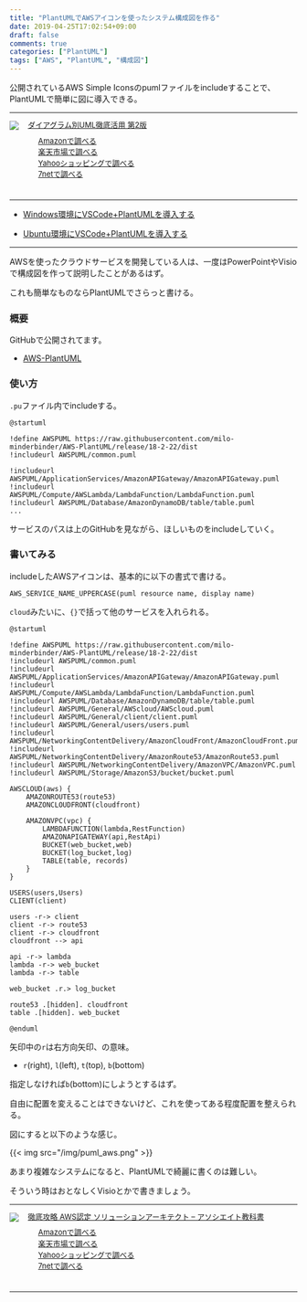 ```yaml
---
title: "PlantUMLでAWSアイコンを使ったシステム構成図を作る"
date: 2019-04-25T17:02:54+09:00
draft: false
comments: true
categories: ["PlantUML"]
tags: ["AWS", "PlantUML", "構成図"]
---
```


公開されているAWS Simple Iconsのpumlファイルをincludeすることで、PlantUMLで簡単に図に導入できる。

 <!--more-->

---

<div class="kaerebalink-box" style="text-align:left;padding-bottom:20px;font-size:small;zoom: 1;overflow: hidden;"><div class="kaerebalink-image" style="float:left;margin:0 15px 10px 0;"><a href="//af.moshimo.com/af/c/click?a_id=1414800&amp;p_id=170&amp;pc_id=185&amp;pl_id=4062&amp;url=https%3A%2F%2Fwww.amazon.co.jp%2F%25E3%2583%2580%25E3%2582%25A4%25E3%2582%25A2%25E3%2582%25B0%25E3%2583%25A9%25E3%2583%25A0%25E5%2588%25A5UML%25E5%25BE%25B9%25E5%25BA%2595%25E6%25B4%25BB%25E7%2594%25A8-%25E7%25AC%25AC2%25E7%2589%2588-DB-Magazine-SELECTION%2Fdp%2F4798118443" rel="nofollow" target="_blank"><img src="https://images-fe.ssl-images-amazon.com/images/I/51l0OwohmdL._SL160_.jpg" style="border: none;"/></a><img height="1" src="//i.moshimo.com/af/i/impression?a_id=1414800&amp;p_id=170&amp;pc_id=185&amp;pl_id=4062" style="border:none;" width="1"/></div><div class="kaerebalink-info" style="line-height:120%;zoom: 1;overflow: hidden;"><div class="kaerebalink-name" style="margin-bottom:10px;line-height:120%"><a href="//af.moshimo.com/af/c/click?a_id=1414800&amp;p_id=170&amp;pc_id=185&amp;pl_id=4062&amp;url=https%3A%2F%2Fwww.amazon.co.jp%2F%25E3%2583%2580%25E3%2582%25A4%25E3%2582%25A2%25E3%2582%25B0%25E3%2583%25A9%25E3%2583%25A0%25E5%2588%25A5UML%25E5%25BE%25B9%25E5%25BA%2595%25E6%25B4%25BB%25E7%2594%25A8-%25E7%25AC%25AC2%25E7%2589%2588-DB-Magazine-SELECTION%2Fdp%2F4798118443" rel="nofollow" target="_blank">ダイアグラム別UML徹底活用 第2版</a><img height="1" src="//i.moshimo.com/af/i/impression?a_id=1414800&amp;p_id=170&amp;pc_id=185&amp;pl_id=4062" style="border:none;" width="1"/></div><div class="kaerebalink-detail" style="margin-bottom:5px;"></div><div class="kaerebalink-link1" style="margin-top:10px;"><div class="shoplinkamazon" style="margin-right:5px;background: url('//img.yomereba.com/tam_k_01.gif') 0 0 no-repeat;padding: 2px 0 2px 18px;white-space: nowrap;"><a href="//af.moshimo.com/af/c/click?a_id=1414800&amp;p_id=170&amp;pc_id=185&amp;pl_id=4062&amp;s_v=b5Rz2P0601xu&amp;url=https%3A%2F%2Fwww.amazon.co.jp%2Fgp%2Fsearch%3Fkeywords%3DUML%25E3%2580%2580%25E8%25A8%25AD%25E8%25A8%2588%26__mk_ja_JP%3D%25E3%2582%25AB%25E3%2582%25BF%25E3%2582%25AB%25E3%2583%258A" rel="nofollow" target="_blank">Amazonで調べる</a><img height="1" src="//i.moshimo.com/af/i/impression?a_id=1414800&amp;p_id=170&amp;pc_id=185&amp;pl_id=4062" style="border:none;" width="1"/></div><div class="shoplinkrakuten" style="margin-right:5px;background: url('//img.yomereba.com/tam_k_01.gif') 0 -50px no-repeat;padding: 2px 0 2px 18px;white-space: nowrap;"><a href="//af.moshimo.com/af/c/click?a_id=1414727&amp;p_id=54&amp;pc_id=54&amp;pl_id=616&amp;s_v=b5Rz2P0601xu&amp;url=https%3A%2F%2Fsearch.rakuten.co.jp%2Fsearch%2Fmall%2FUML%25E3%2580%2580%25E8%25A8%25AD%25E8%25A8%2588%2F-%2Ff.1-p.1-s.1-sf.0-st.A-v.2%3Fx%3D0" rel="nofollow" target="_blank">楽天市場で調べる</a><img height="1" src="//i.moshimo.com/af/i/impression?a_id=1414727&amp;p_id=54&amp;pc_id=54&amp;pl_id=616" style="border:none;" width="1"/></div><div class="shoplinkyahoo" style="margin-right:5px;background: url('//img.yomereba.com/tam_k_01.gif') 0 -150px no-repeat;padding: 2px 0 2px 18px;white-space: nowrap;"><a href="//af.moshimo.com/af/c/click?a_id=1418766&amp;p_id=1225&amp;pc_id=1925&amp;pl_id=18502&amp;s_v=b5Rz2P0601xu&amp;url=http%3A%2F%2Fsearch.shopping.yahoo.co.jp%2Fsearch%3Fp%3DUML%25E3%2580%2580%25E8%25A8%25AD%25E8%25A8%2588" rel="nofollow" target="_blank">Yahooショッピングで調べる</a><img height="1" src="//i.moshimo.com/af/i/impression?a_id=1418766&amp;p_id=1225&amp;pc_id=1925&amp;pl_id=18502" style="border:none;" width="1"/></div><div class="shoplinkseven" style="margin-right:5px;background: url('//img.yomereba.com/tam_k_01.gif') 0 -100px no-repeat;padding: 2px 0 2px 18px;white-space: nowrap;"><a href="//af.moshimo.com/af/c/click?a_id=1414728&amp;p_id=932&amp;pc_id=1188&amp;pl_id=12456&amp;s_v=b5Rz2P0601xu&amp;url=http%3A%2F%2F7net.omni7.jp%2Fsearch%2F%3Fkeyword%3DUML%25E3%2580%2580%25E8%25A8%25AD%25E8%25A8%2588%26searchKeywordFlg%3D1" rel="nofollow" target="_blank"><img src=" af="" height="1" i="" i.moshimo.com="" impression?a_id='1414728&amp;p_id=932&amp;pc_id=1188&amp;pl_id=12456"' style="border:none;" width="1">7netで調べる</img src="></a></div></div></div><div class="booklink-footer" style="clear: left"></div></div>

---

- [Windows環境にVSCode+PlantUMLを導入する](https://www.ted027.com/post/puml-win)

- [Ubuntu環境にVSCode+PlantUMLを導入する](https://www.ted027.com/post/puml-ubu)

---

AWSを使ったクラウドサービスを開発している人は、一度はPowerPointやVisioで構成図を作って説明したことがあるはず。

これも簡単なものならPlantUMLでさらっと書ける。

### 概要

GitHubで公開されてます。

- [AWS-PlantUML](https://github.com/milo-minderbinder/AWS-PlantUML)

### 使い方

`.pu`ファイル内でincludeする。

```sample.pu
@startuml

!define AWSPUML https://raw.githubusercontent.com/milo-minderbinder/AWS-PlantUML/release/18-2-22/dist
!includeurl AWSPUML/common.puml

!includeurl AWSPUML/ApplicationServices/AmazonAPIGateway/AmazonAPIGateway.puml
!includeurl AWSPUML/Compute/AWSLambda/LambdaFunction/LambdaFunction.puml
!includeurl AWSPUML/Database/AmazonDynamoDB/table/table.puml
...
```

サービスのパスは上のGitHubを見ながら、ほしいものをincludeしていく。

### 書いてみる

includeしたAWSアイコンは、基本的に以下の書式で書ける。

```
AWS_SERVICE_NAME_UPPERCASE(puml resource name, display name)
```

`cloud`みたいに、`{}`で括って他のサービスを入れられる。

```sample.pu
@startuml

!define AWSPUML https://raw.githubusercontent.com/milo-minderbinder/AWS-PlantUML/release/18-2-22/dist
!includeurl AWSPUML/common.puml
!includeurl AWSPUML/ApplicationServices/AmazonAPIGateway/AmazonAPIGateway.puml
!includeurl AWSPUML/Compute/AWSLambda/LambdaFunction/LambdaFunction.puml
!includeurl AWSPUML/Database/AmazonDynamoDB/table/table.puml
!includeurl AWSPUML/General/AWScloud/AWScloud.puml
!includeurl AWSPUML/General/client/client.puml
!includeurl AWSPUML/General/users/users.puml
!includeurl AWSPUML/NetworkingContentDelivery/AmazonCloudFront/AmazonCloudFront.puml
!includeurl AWSPUML/NetworkingContentDelivery/AmazonRoute53/AmazonRoute53.puml
!includeurl AWSPUML/NetworkingContentDelivery/AmazonVPC/AmazonVPC.puml
!includeurl AWSPUML/Storage/AmazonS3/bucket/bucket.puml

AWSCLOUD(aws) {
    AMAZONROUTE53(route53)
    AMAZONCLOUDFRONT(cloudfront)

    AMAZONVPC(vpc) {
        LAMBDAFUNCTION(lambda,RestFunction)
        AMAZONAPIGATEWAY(api,RestApi)
        BUCKET(web_bucket,web)
        BUCKET(log_bucket,log)
        TABLE(table, records)
    }
}

USERS(users,Users)
CLIENT(client)

users -r-> client
client -r-> route53
client -r-> cloudfront
cloudfront --> api

api -r-> lambda
lambda -r-> web_bucket
lambda -r-> table

web_bucket .r.> log_bucket

route53 .[hidden]. cloudfront
table .[hidden]. web_bucket

@enduml

```

矢印中の`r`は右方向矢印、の意味。

- `r`(right), `l`(left), `t`(top), `b`(bottom)

指定しなければ`b`(bottom)にしようとするはず。

自由に配置を変えることはできないけど、これを使ってある程度配置を整えられる。

図にすると以下のような感じ。

{{< img src="/img/puml_aws.png" >}}

あまり複雑なシステムになると、PlantUMLで綺麗に書くのは難しい。

そういう時はおとなしくVisioとかで書きましょう。

---

<div class="kaerebalink-box" style="text-align:left;padding-bottom:20px;font-size:small;zoom: 1;overflow: hidden;"><div class="kaerebalink-image" style="float:left;margin:0 15px 10px 0;"><a href="//af.moshimo.com/af/c/click?a_id=1414800&amp;p_id=170&amp;pc_id=185&amp;pl_id=4062&amp;url=https%3A%2F%2Fwww.amazon.co.jp%2F%25E5%25BE%25B9%25E5%25BA%2595%25E6%2594%25BB%25E7%2595%25A5-AWS%25E8%25AA%258D%25E5%25AE%259A-%25E3%2582%25BD%25E3%2583%25AA%25E3%2583%25A5%25E3%2583%25BC%25E3%2582%25B7%25E3%2583%25A7%25E3%2583%25B3%25E3%2582%25A2%25E3%2583%25BC%25E3%2582%25AD%25E3%2583%2586%25E3%2582%25AF%25E3%2583%2588-%25E2%2580%2593-%25E3%2582%25A2%25E3%2582%25BD%25E3%2582%25B7%25E3%2582%25A8%25E3%2582%25A4%25E3%2583%2588%25E6%2595%2599%25E7%25A7%2591%25E6%259B%25B8%2Fdp%2F4295005495" rel="nofollow" target="_blank"><img src="https://images-fe.ssl-images-amazon.com/images/I/51ODtT%2BwepL._SL160_.jpg" style="border: none;"/></a><img height="1" src="//i.moshimo.com/af/i/impression?a_id=1414800&amp;p_id=170&amp;pc_id=185&amp;pl_id=4062" style="border:none;" width="1"/></div><div class="kaerebalink-info" style="line-height:120%;zoom: 1;overflow: hidden;"><div class="kaerebalink-name" style="margin-bottom:10px;line-height:120%"><a href="//af.moshimo.com/af/c/click?a_id=1414800&amp;p_id=170&amp;pc_id=185&amp;pl_id=4062&amp;url=https%3A%2F%2Fwww.amazon.co.jp%2F%25E5%25BE%25B9%25E5%25BA%2595%25E6%2594%25BB%25E7%2595%25A5-AWS%25E8%25AA%258D%25E5%25AE%259A-%25E3%2582%25BD%25E3%2583%25AA%25E3%2583%25A5%25E3%2583%25BC%25E3%2582%25B7%25E3%2583%25A7%25E3%2583%25B3%25E3%2582%25A2%25E3%2583%25BC%25E3%2582%25AD%25E3%2583%2586%25E3%2582%25AF%25E3%2583%2588-%25E2%2580%2593-%25E3%2582%25A2%25E3%2582%25BD%25E3%2582%25B7%25E3%2582%25A8%25E3%2582%25A4%25E3%2583%2588%25E6%2595%2599%25E7%25A7%2591%25E6%259B%25B8%2Fdp%2F4295005495" rel="nofollow" target="_blank">徹底攻略 AWS認定 ソリューションアーキテクト – アソシエイト教科書</a><img height="1" src="//i.moshimo.com/af/i/impression?a_id=1414800&amp;p_id=170&amp;pc_id=185&amp;pl_id=4062" style="border:none;" width="1"/></div><div class="kaerebalink-detail" style="margin-bottom:5px;"></div><div class="kaerebalink-link1" style="margin-top:10px;"><div class="shoplinkamazon" style="margin-right:5px;background: url('//img.yomereba.com/tam_k_01.gif') 0 0 no-repeat;padding: 2px 0 2px 18px;white-space: nowrap;"><a href="//af.moshimo.com/af/c/click?a_id=1414800&amp;p_id=170&amp;pc_id=185&amp;pl_id=4062&amp;s_v=b5Rz2P0601xu&amp;url=https%3A%2F%2Fwww.amazon.co.jp%2Fgp%2Fsearch%3Fkeywords%3DAWS%26__mk_ja_JP%3D%25E3%2582%25AB%25E3%2582%25BF%25E3%2582%25AB%25E3%2583%258A" rel="nofollow" target="_blank">Amazonで調べる</a><img height="1" src="//i.moshimo.com/af/i/impression?a_id=1414800&amp;p_id=170&amp;pc_id=185&amp;pl_id=4062" style="border:none;" width="1"/></div><div class="shoplinkrakuten" style="margin-right:5px;background: url('//img.yomereba.com/tam_k_01.gif') 0 -50px no-repeat;padding: 2px 0 2px 18px;white-space: nowrap;"><a href="//af.moshimo.com/af/c/click?a_id=1414727&amp;p_id=54&amp;pc_id=54&amp;pl_id=616&amp;s_v=b5Rz2P0601xu&amp;url=https%3A%2F%2Fsearch.rakuten.co.jp%2Fsearch%2Fmall%2FAWS%2F-%2Ff.1-p.1-s.1-sf.0-st.A-v.2%3Fx%3D0" rel="nofollow" target="_blank">楽天市場で調べる</a><img height="1" src="//i.moshimo.com/af/i/impression?a_id=1414727&amp;p_id=54&amp;pc_id=54&amp;pl_id=616" style="border:none;" width="1"/></div><div class="shoplinkyahoo" style="margin-right:5px;background: url('//img.yomereba.com/tam_k_01.gif') 0 -150px no-repeat;padding: 2px 0 2px 18px;white-space: nowrap;"><a href="//af.moshimo.com/af/c/click?a_id=1418766&amp;p_id=1225&amp;pc_id=1925&amp;pl_id=18502&amp;s_v=b5Rz2P0601xu&amp;url=http%3A%2F%2Fsearch.shopping.yahoo.co.jp%2Fsearch%3Fp%3DAWS" rel="nofollow" target="_blank">Yahooショッピングで調べる</a><img height="1" src="//i.moshimo.com/af/i/impression?a_id=1418766&amp;p_id=1225&amp;pc_id=1925&amp;pl_id=18502" style="border:none;" width="1"/></div><div class="shoplinkseven" style="margin-right:5px;background: url('//img.yomereba.com/tam_k_01.gif') 0 -100px no-repeat;padding: 2px 0 2px 18px;white-space: nowrap;"><a href="//af.moshimo.com/af/c/click?a_id=1414728&amp;p_id=932&amp;pc_id=1188&amp;pl_id=12456&amp;s_v=b5Rz2P0601xu&amp;url=http%3A%2F%2F7net.omni7.jp%2Fsearch%2F%3Fkeyword%3DAWS%26searchKeywordFlg%3D1" rel="nofollow" target="_blank"><img src=" af="" height="1" i="" i.moshimo.com="" impression?a_id='1414728&amp;p_id=932&amp;pc_id=1188&amp;pl_id=12456"' style="border:none;" width="1">7netで調べる</img src="></a></div></div></div><div class="booklink-footer" style="clear: left"></div></div>

---